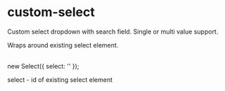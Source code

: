 # custom-select

Custom select dropdown with search field. Single or multi value support.

Wraps around existing select element.
<br>
<br>

new Select({
	select: ''
});

select - id of existing select element
